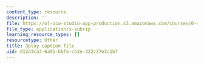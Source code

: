 ```yaml
---
content_type: resource
description: ''
file: https://ol-ocw-studio-app-production.s3.amazonaws.com/courses/6-451-principles-of-digital-communication-ii-spring-2005/d12d3ca76a91bbfecb2e322c37e3c1bf_2ludHpG_Q60.srt
file_type: application/x-subrip
learning_resource_types: []
resourcetype: Other
title: 3play caption file
uid: d12d3ca7-6a91-bbfe-cb2e-322c37e3c1bf
---
```


